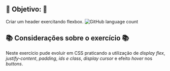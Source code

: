 ## 🎯 Objetivo: 🎯

Criar um header exercitando flexbox.
![GitHub language count](https://img.shields.io/github/languages/count/agathateixeira/exercicios-one-bit-code)

## 📚 Considerações sobre o exercício 📚

Neste exercício pude evoluir em CSS praticando a utilização de _display flex_, _justify-content_, _padding_, _ids e class_, _display cursor_ e efeito _hover_ nos _buttons_.
